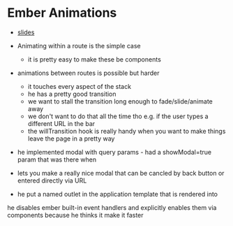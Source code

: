 # Ember Animations
* [slides](http://ef4.github.io/ember-animation-demo/)
* Animating within a route is the simple case
    * it is pretty easy to make these be components

* animations between routes is possible but harder
    * it touches every aspect of the stack
    * he has a pretty good transition
    * we want to stall the transition long enough to fade/slide/animate away
    * we don't want to do that all the time tho e.g. if the user types a different URL in the bar
    * the willTransition hook is really handy when you want to make things leave the page in a pretty way
* he implemented modal with query params - had a showModal=true param that was there when
* lets you make a really nice modal that can be cancled by back button or entered directly via URL
* he put a named outlet in the application template that is rendered into

he disables ember built-in event handlers and explicitly enables them via components because he thinks it make it faster

